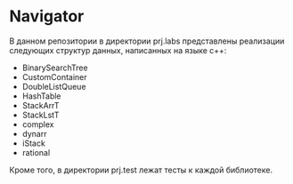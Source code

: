 # Navigator
В данном репозитории в директории prj.labs представлены реализации следующих структур данных, написанных на языке c++:
  - BinarySearchTree
  - CustomContainer
  - DoubleListQueue
  - HashTable
  - StackArrT
  - StackLstT
  - complex
  - dynarr
  - iStack
  - rational

Кроме того, в директории prj.test лежат тесты к каждой библиотеке.
